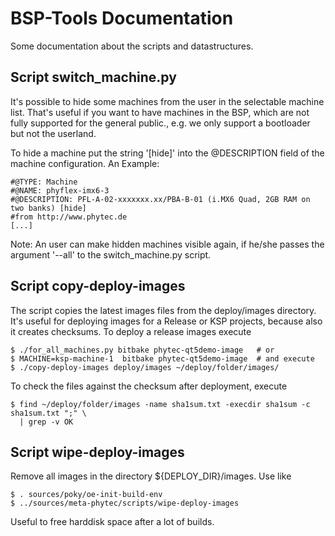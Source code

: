 
BSP-Tools Documentation
=======================

Some documentation about the scripts and datastructures.


Script switch_machine.py
------------------------

It's possible to hide some machines from the user in the selectable machine
list. That's useful if you want to have machines in the BSP, which are not
fully supported for the general public., e.g. we only support a bootloader but
not the userland.

To hide a machine put the string '[hide]' into the @DESCRIPTION field of the
machine configuration. An Example:

    #@TYPE: Machine
    #@NAME: phyflex-imx6-3
    #@DESCRIPTION: PFL-A-02-xxxxxxx.xx/PBA-B-01 (i.MX6 Quad, 2GB RAM on two banks) [hide]
    #from http://www.phytec.de
    [...]

Note: An user can make hidden machines visible again, if he/she passes the
argument '--all' to the switch_machine.py script.

Script copy-deploy-images
-------------------------

The script copies the latest images files from the deploy/images directory.
It's useful for deploying images for a Release or KSP projects, because also it
creates checksums.  To deploy a release images execute

    $ ./for_all_machines.py bitbake phytec-qt5demo-image   # or
    $ MACHINE=ksp-machine-1  bitbake phytec-qt5demo-image  # and execute
    $ ./copy-deploy-images deploy/images ~/deploy/folder/images/

To check the files against the checksum after deployment, execute

    $ find ~/deploy/folder/images -name sha1sum.txt -execdir sha1sum -c sha1sum.txt ";" \
      | grep -v OK



Script wipe-deploy-images
-------------------------

Remove all images in the directory ${DEPLOY_DIR}/images. Use like

    $ . sources/poky/oe-init-build-env
    $ ../sources/meta-phytec/scripts/wipe-deploy-images

Useful to free harddisk space after a lot of builds.
